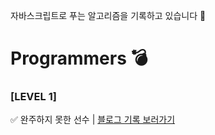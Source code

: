 자바스크립트로 푸는 알고리즘을 기록하고 있습니다 🌸

# Programmers 💣
### [LEVEL 1]
✅ 완주하지 못한 선수 |  [블로그 기록 보러가기](https://velog.io/@arendelle/%EC%95%8C%EA%B3%A0%EB%A6%AC%EC%A6%98-%EB%AC%B8%EC%A0%9C%ED%92%80%EA%B8%B0-01.%EC%99%84%EC%A3%BC%ED%95%98%EC%A7%80-%EB%AA%BB%ED%95%9C-%EC%84%A0%EC%88%98)
  
